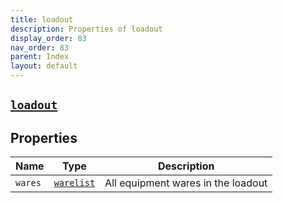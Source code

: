 ```yaml
---
title: loadout
description: Properties of loadout
display_order: 83
nav_order: 83
parent: Index
layout: default
---
```


##  [`loadout`](./loadout.html) 


## Properties

| Name | Type | Description |
|------|------|-------------|
| `wares` | [`warelist`](./warelist.html) | All equipment wares in the loadout |




